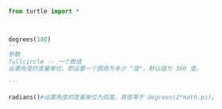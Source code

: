 
<BlogInfo id="161" title="5.度量单位的设置" author="白日梦想猿" pv=0 read_times=0 pre_cost_time=0分7秒 category="turtle学习" tag_list="['turtle学习']" create_time="2021.07.18 16:23:04" update_time="2021.07.18 16:24:18" />

```python
from turtle import *



degrees(180)
'''
参数
fullcircle -- 一个数值
设置角度的度量单位，即设置一个圆周为多少 "度"。默认值为 360 度。

'''

radians()#设置角度的度量单位为弧度。其值等于 degrees(2*math.pi)。
```
